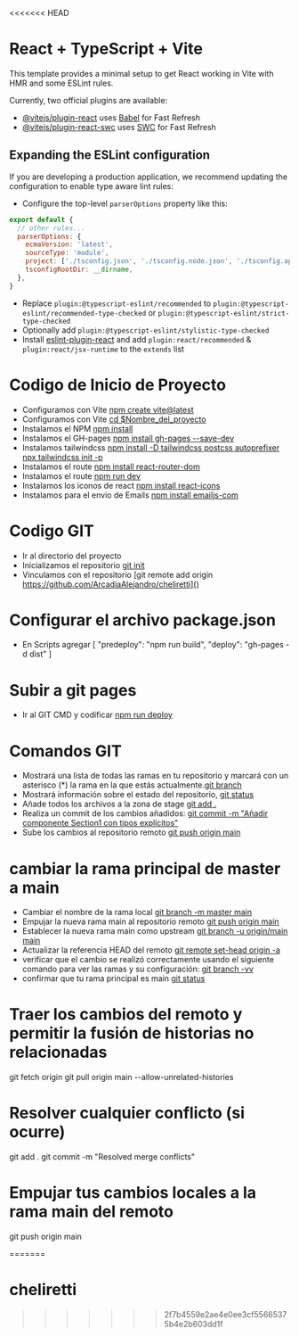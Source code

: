 <<<<<<< HEAD
# React + TypeScript + Vite

This template provides a minimal setup to get React working in Vite with HMR and some ESLint rules.

Currently, two official plugins are available:

- [@vitejs/plugin-react](https://github.com/vitejs/vite-plugin-react/blob/main/packages/plugin-react/README.md) uses [Babel](https://babeljs.io/) for Fast Refresh
- [@vitejs/plugin-react-swc](https://github.com/vitejs/vite-plugin-react-swc) uses [SWC](https://swc.rs/) for Fast Refresh

## Expanding the ESLint configuration

If you are developing a production application, we recommend updating the configuration to enable type aware lint rules:

- Configure the top-level `parserOptions` property like this:

```js
export default {
  // other rules...
  parserOptions: {
    ecmaVersion: 'latest',
    sourceType: 'module',
    project: ['./tsconfig.json', './tsconfig.node.json', './tsconfig.app.json'],
    tsconfigRootDir: __dirname,
  },
}
```

- Replace `plugin:@typescript-eslint/recommended` to `plugin:@typescript-eslint/recommended-type-checked` or `plugin:@typescript-eslint/strict-type-checked`
- Optionally add `plugin:@typescript-eslint/stylistic-type-checked`
- Install [eslint-plugin-react](https://github.com/jsx-eslint/eslint-plugin-react) and add `plugin:react/recommended` & `plugin:react/jsx-runtime` to the `extends` list

# Codigo de Inicio de Proyecto

- Configuramos con Vite [npm create vite@latest]()
- Configuramos con Vite [cd $Nombre_del_proyecto]()
- Instalamos el NPM [npm install]()
- Instalamos el GH-pages [npm install gh-pages --save-dev]()
- Instalamos tailwindcss [npm install -D tailwindcss postcss autoprefixer]() [npx tailwindcss init -p]() 
- Instalamos el route [npm install react-router-dom]()
- Instalamos el route [npm run dev]()
- Instalamos los iconos de react [npm install react-icons]()
- Instalamos para el envio de Emails [npm install emailjs-com]()


# Codigo GIT

- Ir al directorio del proyecto
- Inicializamos el repositorio [git init]()
- Vinculamos con el repositorio [git remote add origin https://github.com/ArcadiaAlejandro/cheliretti]()

# Configurar el archivo package.json 

- En Scripts agregar [ "predeploy": "npm run build",
    "deploy": "gh-pages -d dist" ]

# Subir a git pages

- Ir al GIT CMD y codificar [npm run deploy ]()

# Comandos GIT

- Mostrará una lista de todas las ramas en tu repositorio y marcará con un asterisco (*) la rama en la que estás actualmente.[git branch]()
- Mostrará información sobre el estado del repositorio, [git status]()
- Añade todos los archivos a la zona de stage [git add .]()
- Realiza un commit de los cambios añadidos: [git commit -m "Añadir componente Section1 con tipos explícitos"]()
- Sube los cambios al repositorio remoto [git push origin main]()

# cambiar la rama principal de master a main

- Cambiar el nombre de la rama local [git branch -m master main]()
- Empujar la nueva rama main al repositorio remoto [git push origin main]()
- Establecer la nueva rama main como upstream [git branch -u origin/main main]()
- Actualizar la referencia HEAD del remoto [git remote set-head origin -a]()
- verificar que el cambio se realizó correctamente usando el siguiente comando para ver las ramas y su configuración: [git branch -vv]()
- confirmar que tu rama principal es main [git status]()

# Traer los cambios del remoto y permitir la fusión de historias no relacionadas
git fetch origin
git pull origin main --allow-unrelated-histories

# Resolver cualquier conflicto (si ocurre)
git add .
git commit -m "Resolved merge conflicts"

# Empujar tus cambios locales a la rama main del remoto
git push origin main

=======
# cheliretti
>>>>>>> 2f7b4559e2ae4e0ee3cf55665375b4e2b603dd1f
